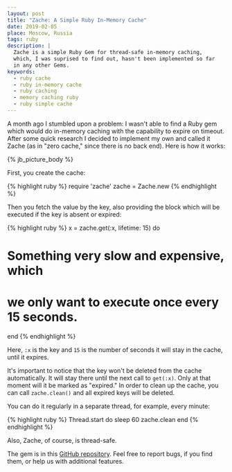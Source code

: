 ```yaml
---
layout: post
title: "Zache: A Simple Ruby In-Memory Cache"
date: 2019-02-05
place: Moscow, Russia
tags: ruby
description: |
  Zache is a simple Ruby Gem for thread-safe in-memory caching,
  which, I was suprised to find out, hasn't been implemented so far
  in any other Gems.
keywords:
  - ruby cache
  - ruby in-memory cache
  - ruby caching
  - memory caching ruby
  - ruby simple cache
---
```


A month ago I stumbled upon a problem: I wasn't able to find a Ruby
gem which would do in-memory caching with the capability to expire
on timeout. After some quick research I decided to implement my own and called
it Zache (as in "zero cache," since there is no back end). Here is how it works:

<!--more-->

{% jb_picture_body %}

First, you create the cache:

{% highlight ruby %}
require 'zache'
zache = Zache.new
{% endhighlight %}

Then you fetch the value by the key, also providing the block which will
be executed if the key is absent or expired:

{% highlight ruby %}
x = zache.get(:x, lifetime: 15) do
  # Something very slow and expensive, which
  # we only want to execute once every 15 seconds.
end
{% endhighlight %}

Here, `:x` is the key and `15` is the number of seconds it will stay
in the cache, until it expires.

It's important to notice that the key won't be deleted from the cache
automatically. It will stay there until the next call to `get(:x)`. Only at
that moment will it be marked as "expired." In order to clean up the
cache, you can call `zache.clean()` and all expired keys will be deleted.

You can do it regularly in a separate thread, for example, every minute:

{% highlight ruby %}
Thread.start do
  sleep 60
  zache.clean
end
{% endhighlight %}

Also, Zache, of course, is thread-safe.

The gem is in this [GitHub repository](https://github.com/yegor256/zache).
Feel free to report bugs, if you find them, or help us with additional features.

